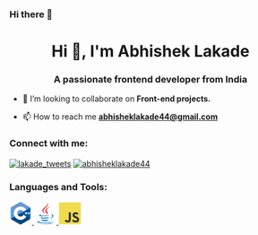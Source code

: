 ### Hi there 👋

<h1 align="center">Hi 👋, I'm Abhishek Lakade</h1>
<h3 align="center">A passionate frontend developer from India</h3>

- 👯 I’m looking to collaborate on **Front-end projects.**

- 📫 How to reach me **abhisheklakade44@gmail.com**

<h3 align="left">Connect with me:</h3>
<p align="left">
<a href="https://twitter.com/lakade_tweets" target="blank"><img align="center" src="https://raw.githubusercontent.com/rahuldkjain/github-profile-readme-generator/master/src/images/icons/Social/twitter.svg" alt="lakade_tweets" height="30" width="40" /></a>
<a href="https://instagram.com/abhisheklakade44" target="blank"><img align="center" src="https://raw.githubusercontent.com/rahuldkjain/github-profile-readme-generator/master/src/images/icons/Social/instagram.svg" alt="abhisheklakade44" height="30" width="40" /></a>
</p>

<h3 align="left">Languages and Tools:</h3>
<p align="left"> <a href="https://www.w3schools.com/cpp/" target="_blank" rel="noreferrer"> <img src="https://raw.githubusercontent.com/devicons/devicon/master/icons/cplusplus/cplusplus-original.svg" alt="cplusplus" width="40" height="40"/> </a> <a href="https://www.java.com" target="_blank" rel="noreferrer"> <img src="https://raw.githubusercontent.com/devicons/devicon/master/icons/java/java-original.svg" alt="java" width="40" height="40"/> </a> <a href="https://developer.mozilla.org/en-US/docs/Web/JavaScript" target="_blank" rel="noreferrer"> <img src="https://raw.githubusercontent.com/devicons/devicon/master/icons/javascript/javascript-original.svg" alt="javascript" width="40" height="40"/> </a> </p>
